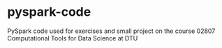 # pyspark-code
PySpark code used for exercises and small project on the course 02807 Computational Tools for Data Science at DTU
